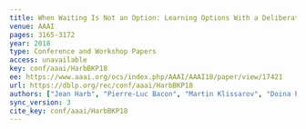 ```yaml
---
title: When Waiting Is Not an Option: Learning Options With a Deliberation Cost.
venue: AAAI
pages: 3165-3172
year: 2018
type: Conference and Workshop Papers
access: unavailable
key: conf/aaai/HarbBKP18
ee: https://www.aaai.org/ocs/index.php/AAAI/AAAI18/paper/view/17421
url: https://dblp.org/rec/conf/aaai/HarbBKP18
authors: ["Jean Harb", "Pierre-Luc Bacon", "Martin Klissarov", "Doina Precup"]
sync_version: 3
cite_key: conf/aaai/HarbBKP18
---
```

